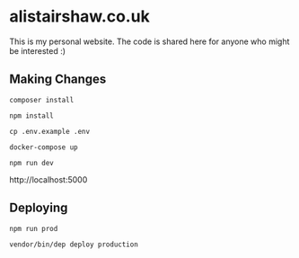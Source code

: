 # alistairshaw.co.uk
This is my personal website. The code is shared here for anyone who might be interested :)

## Making Changes

`composer install`

`npm install`

`cp .env.example .env`

`docker-compose up`

`npm run dev` 

http://localhost:5000

## Deploying

`npm run prod`

`vendor/bin/dep deploy production`